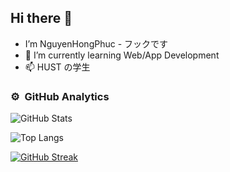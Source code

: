 ## Hi there 👋
-  I’m NguyenHongPhuc - フックです
- 🌱 I’m currently learning Web/App Development
- 📫 HUST の学生

### ⚙️ &nbsp;GitHub Analytics
![GitHub Stats](https://github-readme-stats.vercel.app/api?username=Phuc111004&show_icons=true&theme=radical)

![Top Langs](https://github-readme-stats.vercel.app/api/top-langs/?username=Phuc111004&layout=compact)

[![GitHub Streak](https://streak-stats.demolab.com?user=Phuc111004&theme=dayfox)](https://git.io/streak-stats)

<!--
**Phuc111004/Phuc111004** is a ✨ _special_ ✨ repository because its `README.md` (this file) appears on your GitHub profile.

Here are some ideas to get you started:

- 🔭 I’m currently working on ...
- 🌱 I’m currently learning ...
- 👯 I’m looking to collaborate on ...
- 🤔 I’m looking for help with ...
- 💬 Ask me about ...
- 📫 How to reach me: ...
- 😄 Pronouns: ...
- ⚡ Fun fact: ...
-->
